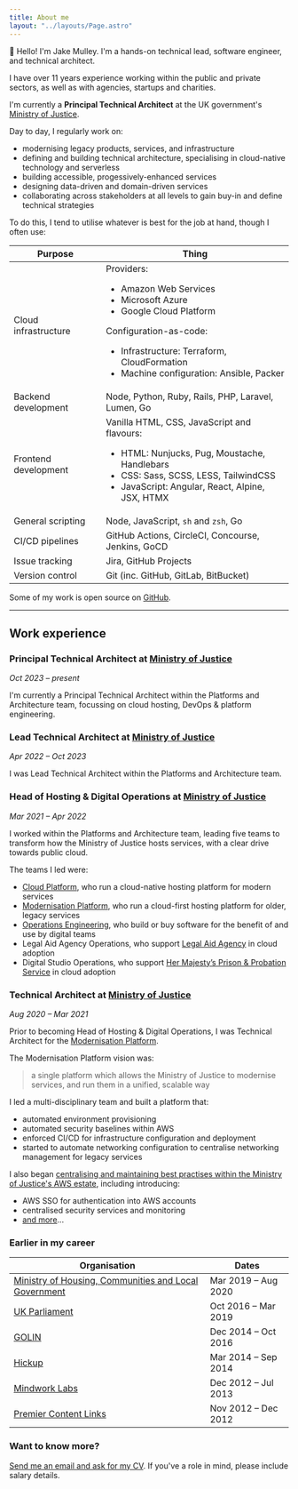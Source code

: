 ```yaml
---
title: About me
layout: "../layouts/Page.astro"
---
```


👋 Hello! I'm Jake Mulley. I'm a hands-on technical lead, software engineer, and technical architect.

I have over 11 years experience working within the public and private sectors, as well as with agencies, startups and charities.

I'm currently a **Principal Technical Architect** at the UK government's [Ministry of Justice](https://www.gov.uk/government/organisations/ministry-of-justice).

Day to day, I regularly work on:

- modernising legacy products, services, and infrastructure
- defining and building technical architecture, specialising in cloud-native technology and serverless
- building accessible, progessively-enhanced services
- designing data-driven and domain-driven services
- collaborating across stakeholders at all levels to gain buy-in and define technical strategies

To do this, I tend to utilise whatever is best for the job at hand, though I often use:

| Purpose              | Thing                                                                                                                                                                                                                                    |
| -------------------- | ---------------------------------------------------------------------------------------------------------------------------------------------------------------------------------------------------------------------------------------- |
| Cloud infrastructure | Providers: <ul><li>Amazon Web Services</li><li>Microsoft Azure</li><li>Google Cloud Platform</li></ul> Configuration-as-code: <ul><li>Infrastructure: Terraform, CloudFormation</li><li>Machine configuration: Ansible, Packer</li></ul> |
| Backend development  | Node, Python, Ruby, Rails, PHP, Laravel, Lumen, Go                                                                                                                                                                                       |
| Frontend development | Vanilla HTML, CSS, JavaScript and flavours: <ul><li>HTML: Nunjucks, Pug, Moustache, Handlebars</li><li>CSS: Sass, SCSS, LESS, TailwindCSS</li><li>JavaScript: Angular, React, Alpine, JSX, HTMX</li></ul>                                |
| General scripting    | Node, JavaScript, `sh` and `zsh`, Go                                                                                                                                                                                                     |
| CI/CD pipelines      | GitHub Actions, CircleCI, Concourse, Jenkins, GoCD                                                                                                                                                                                       |
| Issue tracking       | Jira, GitHub Projects                                                                                                                                                                                                                    |
| Version control      | Git (inc. GitHub, GitLab, BitBucket)                                                                                                                                                                                                     |

Some of my work is open source on [GitHub](https://github.com/jakemulley).

---

## Work experience

### Principal Technical Architect at [Ministry of Justice](https://www.gov.uk/government/organisations/ministry-of-justice)

<span class="text-sm">_Oct 2023 &ndash; present_</span>

I'm currently a Principal Technical Architect within the Platforms and Architecture team, focussing on cloud hosting, DevOps &amp; platform engineering.

### Lead Technical Architect at [Ministry of Justice](https://www.gov.uk/government/organisations/ministry-of-justice)

<span class="text-sm">_Apr 2022 &ndash; Oct 2023_</span>

I was Lead Technical Architect within the Platforms and Architecture team.

### Head of Hosting & Digital Operations at [Ministry of Justice](https://www.gov.uk/government/organisations/ministry-of-justice)

<span class="text-sm">_Mar 2021 &ndash; Apr 2022_</span>

I worked within the Platforms and Architecture team, leading five teams to transform how the Ministry of Justice hosts services, with a clear drive towards public cloud.

The teams I led were:

- [Cloud Platform](https://user-guide.cloud-platform.service.justice.gov.uk/#cloud-platform-user-guide), who run a cloud-native hosting platform for modern services
- [Modernisation Platform](https://user-guide.modernisation-platform.service.justice.gov.uk/#modernisation-platform), who run a cloud-first hosting platform for older, legacy services
- [Operations Engineering](https://operations-engineering.service.justice.gov.uk/#moj-operations-engineering), who build or buy software for the benefit of and use by digital teams
- Legal Aid Agency Operations, who support [Legal Aid Agency](https://www.gov.uk/government/organisations/legal-aid-agency) in cloud adoption
- Digital Studio Operations, who support [Her Majesty’s Prison & Probation Service](https://www.gov.uk/government/organisations/her-majestys-prison-and-probation-service) in cloud adoption

### Technical Architect at [Ministry of Justice](https://www.gov.uk/government/organisations/ministry-of-justice)

<span class="text-sm">_Aug 2020 &ndash; Mar 2021_</span>

Prior to becoming Head of Hosting & Digital Operations, I was Technical Architect for the [Modernisation Platform](https://user-guide.modernisation-platform.service.justice.gov.uk/#modernisation-platform).

The Modernisation Platform vision was:

> a single platform which allows the Ministry of Justice to modernise services, and run them in a unified, scalable way

I led a multi-disciplinary team and built a platform that:

- automated environment provisioning
- automated security baselines within AWS
- enforced CI/CD for infrastructure configuration and deployment
- started to automate networking configuration to centralise networking management for legacy services

I also began [centralising and maintaining best practises within the Ministry of Justice's AWS estate](https://github.com/ministryofjustice/aws-root-account), including introducing:

- AWS SSO for authentication into AWS accounts
- centralised security services and monitoring
- [and more](https://github.com/ministryofjustice/aws-root-account)...

### Earlier in my career

| Organisation                                                                                                                                              | Dates                     |
| --------------------------------------------------------------------------------------------------------------------------------------------------------- | ------------------------- |
| [Ministry of Housing, Communities and Local Government](https://www.gov.uk/government/organisations/ministry-of-housing-communities-and-local-government) | Mar 2019 &ndash; Aug 2020 |
| [UK Parliament](https://www.parliament.uk)                                                                                                                | Oct 2016 &ndash; Mar 2019 |
| [GOLIN](https://golin.com)                                                                                                                                | Dec 2014 &ndash; Oct 2016 |
| [Hickup](https://www.mobilemarketingmagazine.com/showpad-launches-experience-following-acquisition-of-hickup)                                             | Mar 2014 &ndash; Sep 2014 |
| [Mindwork Labs](https://techcrunch.com/2012/11/28/mindwork-labs/)                                                                                         | Dec 2012 &ndash; Jul 2013 |
| [Premier Content Links](https://techcrunch.com/2012/11/28/mindwork-labs/)                                                                                 | Nov 2012 &ndash; Dec 2012 |

### Want to know more?

[Send me an email and ask for my CV](mailto:me@jakemulley.com). If you've a role in mind, please include salary details.
